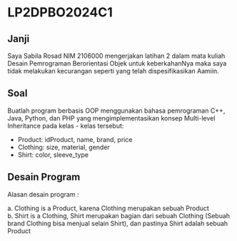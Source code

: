 # LP2DPBO2024C1

## Janji

Saya Sabila Rosad NIM 2106000 mengerjakan latihan 2
dalam mata kuliah Desain Pemrograman Berorientasi Objek
untuk keberkahanNya maka saya tidak melakukan
kecurangan seperti yang telah dispesifikasikan
Aamiin.

## Soal

Buatlah program berbasis OOP menggunakan bahasa pemrograman C++, Java, Python, dan PHP yang mengimplementasikan konsep Multi-level Inheritance pada kelas - kelas tersebut:

- Product: idProduct, name, brand, price
- Clothing: size, material, gender
- Shirt: color, sleeve_type

## Desain Program

Alasan desain program : <br>

a. Clothing is a Product, karena Clothing merupakan sebuah Product <br>
b. Shirt is a Clothing, Shirt merupakan bagian dari sebuah Clothing (Sebuah brand Clothing bisa menjual selain Shirt), dan pastinya Shirt adalah sebuah Product
